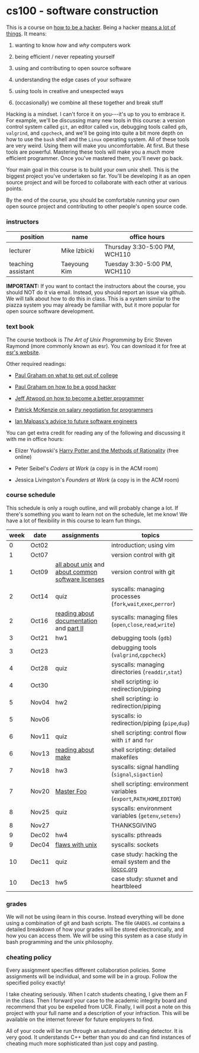 # cs100 - software construction

This is a course on [how to be a hacker](http://www.catb.org/esr/faqs/hacker-howto.html).
Being a hacker [means a lot of things](http://www.catb.org/jargon/html/H/hacker.html).
It means:

1. wanting to know *how* and *why* computers work

2. being efficient / never repeating yourself

3. using and contributing to open source software

4. understanding the edge cases of your software

5. using tools in creative and unexpected ways

6. (occasionally) we combine all these together and break stuff

Hacking is a mindset.
I can't force it on you---it's up to you to embrace it.
For example, we'll be discussing many new tools in this course: a version control system called `git`, an editor called `vim`, debugging tools called `gdb`, `valgrind`, and `cppcheck`, and we'll be going into quite a bit more depth on how to use the `bash` shell and the `Linux` operating system.
All of these tools are very weird.
Using them will make you uncomfortable.
At first.
But these tools are powerful.
Mastering these tools will make you a *much* more efficient programmer.
Once you've mastered them, you'll never go back.

Your main goal in this course is to build your own unix shell.
This is the biggest project you've undertaken so far.
You'll be developing it as an open source project and will be forced to collaborate with each other at various points.

By the end of the course, you should be comfortable running your own open source project and contributing to other people's open source code.

### instructors

position | name | office hours
--- | --- | ---
lecturer | Mike Izbicki |  Thursday 3:30-5:00 PM, WCH110
teaching assistant | Taeyoung Kim | Tuesday 3:30-5:00 PM, WCH110

**IMPORTANT:**
If you want to contact the instructors about the course, you should NOT do it via email.
Instead, you should report an issue via github.
We will talk about how to do this in class.
This is a system similar to the piazza system you may already be familiar with, but it more popular for open source software development.

### text book

The course textbook is *The Art of Unix Programming* by Eric Steven Raymond (more commonly known as esr).
You can download it for free at [esr's website](http://www.catb.org/esr/writings/taoup/html).

Other required readings:

* [Paul Graham on what to get out of college](http://www.paulgraham.com/college.html)

* [Paul Graham on how to be a good hacker](http://www.paulgraham.com/gh.html)

* [Jeff Atwood on how to become a better programmer](http://blog.codinghorror.com/how-to-become-a-better-programmer-by-not-programming/)

* [Patrick McKenzie on salary negotiation for programmers](http://www.kalzumeus.com/2012/01/23/salary-negotiation/)

* [Ian Malpass's advice to future software engineers](https://medium.com/@indec/advice-to-future-software-engineers-64a29669d179)

You can get extra credit for reading any of the following and discussing it with me in office hours:

* Elizer Yudowski's [Harry Potter and the Methods of Rationality](http://hpmor.org) (free online)

* Peter Seibel's *Coders at Work* (a copy is in the ACM room)

* Jessica Livingston's *Founders at Work* (a copy is in the ACM room)

### course schedule

This schedule is only a rough outline, and will probably change a lot.
If there's something you want to learn not on the schedule, let me know!
We have a lot of flexibility in this course to learn fun things.

week | date | assignments | topics
--- | --- | --- | ---
0 | Oct02 | | introduction; using vim
1 | Oct07 | | version control with git
1 | Oct09 | [all about unix](http://www.catb.org/esr/writings/taoup/html/context.html) and [about common software licenses](http://www.catb.org/esr/writings/taoup/html/ch16s07.html) | version control with git
2 | Oct14 | quiz | syscalls: managing processes (`fork`,`wait`,`exec`,`perror`)
2 | Oct16 | [reading about documentation](http://www.catb.org/esr/writings/taoup/html/ch18s02.html) and [part II](http://www.catb.org/esr/writings/taoup/html/ch18s06.html) | syscalls: managing files (`open`,`close`,`read`,`write`)
3 | Oct21 | hw1 | debugging tools (`gdb`)
3 | Oct23 | | debugging tools (`valgrind`,`cppcheck`)
4 | Oct28 | quiz | syscalls: managing directories (`readdir`,`stat`)
4 | Oct30 | | shell scripting: io redirection/piping
5 | Nov04 | hw2 | shell scripting: io redirection/piping
5 | Nov06 | | syscalls: io redirection/piping (`pipe`,`dup`)
6 | Nov11 | quiz | shell scripting: control flow with `if` and `for`
6 | Nov13 | [reading about make](http://www.catb.org/esr/writings/taoup/html/ch15s04.html) | shell scripting: detailed makefiles
7 | Nov18 | hw3 | syscalls: signal handling (`signal`,`sigaction`)
7 | Nov20 | [Master Foo](http://www.catb.org/esr/writings/taoup/html/unix_koans.html) | shell scripting: environment variables (`export`,`PATH`,`HOME`,`EDITOR`)
8 | Nov25 | quiz | syscalls: environment variables (`getenv`,`setenv`)
8 | Nov27 | | THANKSGIVING
9 | Dec02 | hw4 | syscalls: pthreads
9 | Dec04 | [flaws with unix](http://www.catb.org/esr/writings/taoup/html/ch20s03.html) | syscalls: sockets
10 | Dec11 | quiz | case study: hacking the email system and the [ioccc.org](http://ioccc.org)
10 | Dec13 | hw5 | case study: stuxnet and heartbleed

### grades

We will not be using ilearn in this course.
Instead everything will be done using a combination of git and bash scripts.
The file `GRADES.md` contains a detailed breakdown of how your grades will be stored electronically, and how you can access them.
We will be using this system as a case study in bash programming and the unix philosophy.

### cheating policy

Every assignment specifies different collaboration policies.
Some assignments will be individual, and some will be in a group.
Follow the specified policy exactly!

I take cheating seriously.
When I catch students cheating, I give them an F in the class.
Then I forward your case to the academic integrity board and recommend that you be expelled from UCR.
Finally, I will post a note on this project with your full name and a description of your infraction.
This will be available on the internet forever for future employers to find.

All of your code will be run through an automated cheating detector.
It is very good.
It understands C++ better than you do and can find instances of cheating much more sophisticated than just copy and pasting.

